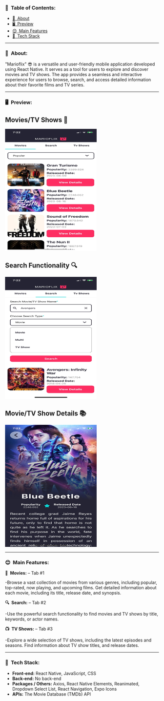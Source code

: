 ### 📜 Table of Contents:

- [👋 About](#about)
- [🖥️ Preview](#%EF%B8%8Fpreview)
- [😊 Main Features](#main-features)
- [🔨 Tech Stack](#tech-stack)

---

### 👋 About:

"Marioflix" 😎 is a versatile and user-friendly mobile application developed using React Native. It serves as a tool for users to explore and discover movies and TV shows. The app provides a seamless and interactive experience for users to browse, search, and access detailed information about their favorite films and TV series.

---

### 🖥️ Preview:

## Movies/TV Shows 🎥

<img src="./assets/demo/movies.jpeg" alt="Movies Screen" width="300" height="400" />

## Search Functionality 🔍

<img src="./assets/demo/search.jpeg" alt="Movies Screen" width="300" height="400" />

## Movie/TV Show Details 📚

<img src="./assets/demo/movieDetails.jpeg" alt="Movies Screen" width="300" height="400" />

---

### 😊 Main Features:

**🎥 Movies:** – Tab #1

-Browse a vast collection of movies from various genres, including popular, top-rated, now playing, and upcoming films. Get detailed information about each movie, including its title, release date, and synopsis.

**🔍 Search:** – Tab #2

-Use the powerful search functionality to find movies and TV shows by title, keywords, or actor names.

**📺 TV Shows:** – Tab #3

-Explore a wide selection of TV shows, including the latest episodes and seasons. Find information about TV show titles, and release dates.

---

### 🔨 Tech Stack:

- **Front-end:** React Native, JavaScript, CSS
- **Back-end:** No back-end
- **Packages / Others:** Axios, React Native Elements, Reanimated, Dropdown Select List, React Navigation, Expo Icons
- **APIs:** The Movie Database (TMDb) API
